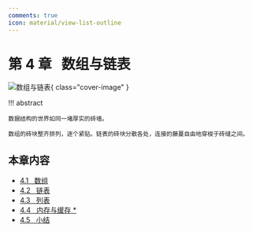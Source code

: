 ```yaml
---
comments: true
icon: material/view-list-outline
---
```


# 第 4 章 &nbsp; 数组与链表

![数组与链表](../assets/covers/chapter_array_and_linkedlist.jpg){ class="cover-image" }

!!! abstract

    数据结构的世界如同一堵厚实的砖墙。

    数组的砖块整齐排列，逐个紧贴。链表的砖块分散各处，连接的藤蔓自由地穿梭于砖缝之间。

## 本章内容

- [4.1 &nbsp; 数组](https://www.hello-algo.com/chapter_array_and_linkedlist/array/)
- [4.2 &nbsp; 链表](https://www.hello-algo.com/chapter_array_and_linkedlist/linked_list/)
- [4.3 &nbsp; 列表](https://www.hello-algo.com/chapter_array_and_linkedlist/list/)
- [4.4 &nbsp; 内存与缓存 *](https://www.hello-algo.com/chapter_array_and_linkedlist/ram_and_cache/)
- [4.5 &nbsp; 小结](https://www.hello-algo.com/chapter_array_and_linkedlist/summary/)
